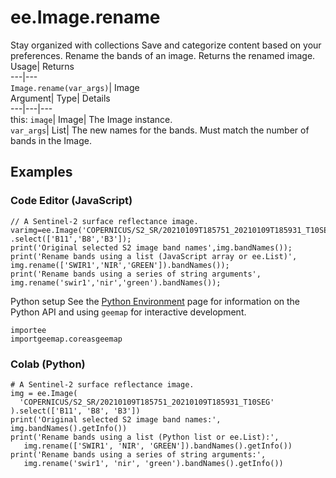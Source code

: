  
#  ee.Image.rename 
Stay organized with collections  Save and categorize content based on your preferences. 
Rename the bands of an image. 
Returns the renamed image.
Usage| Returns  
---|---  
`Image.rename(var_args)`| Image  
Argument| Type| Details  
---|---|---  
this: `image`| Image| The Image instance.  
`var_args`| List| The new names for the bands. Must match the number of bands in the Image.  
## Examples
### Code Editor (JavaScript)
```
// A Sentinel-2 surface reflectance image.
varimg=ee.Image('COPERNICUS/S2_SR/20210109T185751_20210109T185931_T10SEG')
.select(['B11','B8','B3']);
print('Original selected S2 image band names',img.bandNames());
print('Rename bands using a list (JavaScript array or ee.List)',
img.rename(['SWIR1','NIR','GREEN']).bandNames());
print('Rename bands using a series of string arguments',
img.rename('swir1','nir','green').bandNames());
```

Python setup
See the [ Python Environment](https://developers.google.com/earth-engine/guides/python_install) page for information on the Python API and using `geemap` for interactive development.
```
importee
importgeemap.coreasgeemap
```

### Colab (Python)
```
# A Sentinel-2 surface reflectance image.
img = ee.Image(
  'COPERNICUS/S2_SR/20210109T185751_20210109T185931_T10SEG'
).select(['B11', 'B8', 'B3'])
print('Original selected S2 image band names:', img.bandNames().getInfo())
print('Rename bands using a list (Python list or ee.List):',
   img.rename(['SWIR1', 'NIR', 'GREEN']).bandNames().getInfo())
print('Rename bands using a series of string arguments:',
   img.rename('swir1', 'nir', 'green').bandNames().getInfo())
```

